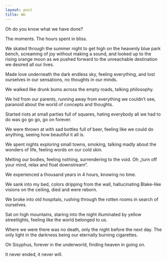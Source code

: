 ```yaml
---
layout: post
title: We
---
```


Oh do you know what we have done?

The moments. The hours spent in bliss.

We skated through the summer night to get high on the heavenly blue park bench, screaming of joy without making a sound, and looked up to the rising orange moon as we pushed forward to the unreachable destination we desired all our lives.

Made love underneath the dark endless sky, feeling everything, and lost ourselves in our sensations, no thoughts in our minds.

We walked like drunk bums across the empty roads, talking philosophy.

We hid from our parents, running away from everything we couldn’t see, paranoid about the world of concepts and thoughts.

Started riots at small parties full of squares, hating everybody all we had to do was go go go, go on forever.

We were thrown at with sad bottles full of beer, feeling like we could do anything, seeing how beautiful it all is.

We spent nights exploring small towns, smoking, talking madly about the wonders of life, feeling words on our cold skin.

Melting our bodies, feeling nothing, surrendering to the void. Oh „turn off your mind, relax and float downstream“.

We experienced a thousand years in 4 hours, knowing no time.

We sank into my bed, colors dripping from the wall, hallucinating Blake-like visions on the ceiling, died and were reborn.

We broke into old hospitals, rushing through the rotten rooms in search of ourselves.

Sat on high mountains, staring into the night illuminated by yellow streetlights, feeling like the world belonged to us.


Where we were there was no death, only the night before the next day.
The only light in the darkness being our eternally burning cigarettes.

Oh Sisyphus, forever in the underworld, finding heaven in going on.

It never ended, it never will.
